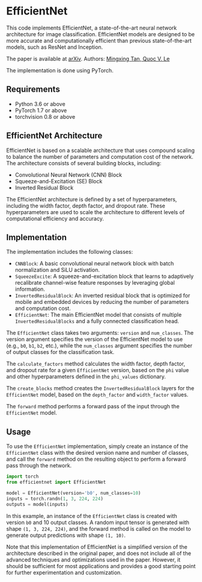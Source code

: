 # EfficientNet

This code implements EfficientNet, a state-of-the-art neural network architecture for image classification. EfficientNet
models are designed to be more accurate and computationally efficient than previous state-of-the-art models, such as
ResNet and Inception.

The paper is available at [arXiv](https://arxiv.org/abs/1905.11946).
Authors: [Mingxing Tan, Quoc V. Le](https://arxiv.org/abs/1905.11946)

The implementation is done using PyTorch.

## Requirements

- Python 3.6 or above
- PyTorch 1.7 or above
- torchvision 0.8 or above

## EfficientNet Architecture

EfficientNet is based on a scalable architecture that uses compound scaling to balance the number of parameters and
computation cost of the network. The architecture consists of several building blocks, including:

- Convolutional Neural Network (CNN) Block
- Squeeze-and-Excitation (SE) Block
- Inverted Residual Block

The EfficientNet architecture is defined by a set of hyperparameters, including the width factor, depth factor, and
dropout rate. These hyperparameters are used to scale the architecture to different levels of computational efficiency
and accuracy.

## Implementation

The implementation includes the following classes:

- `CNNBlock`: A basic convolutional neural network block with batch normalization and SiLU activation.
- `SqueezeExcite`: A squeeze-and-excitation block that learns to adaptively recalibrate channel-wise feature responses
  by
  leveraging global information.
- `InvertedResidualBlock`: An inverted residual block that is optimized for mobile and embedded devices by reducing the
  number of parameters and computation cost.
- `EfficientNet`: The main EfficientNet model that consists of multiple `InvertedResidualBlocks` and a fully connected
  classification head.

The `EfficientNet` class takes two arguments: `version` and `num_classes`. The version argument specifies the version of
the
EfficientNet model to use (e.g., `b0`, `b1`, `b2`, etc.), while the `num_classes` argument specifies the number of
output
classes for the classification task.

The `calculate_factors` method calculates the width factor, depth factor, and dropout rate for a given `EfficientNet`
version, based on the `phi` value and other hyperparameters defined in the `phi_values` dictionary.

The `create_blocks` method creates the `InvertedResidualBlock` layers for the `EfficientNet` model, based on the
`depth_factor` and `width_factor` values.

The `forward` method performs a forward pass of the input through the `EfficientNet` model.

## Usage

To use the `EfficientNet` implementation, simply create an instance of the `EfficientNet` class with the desired version
name and number of classes, and call the `forward` method on the resulting object to perform a forward pass through the
network.

```python
import torch
from efficientnet import EfficientNet

model = EfficientNet(version='b0', num_classes=10)
inputs = torch.randn(1, 3, 224, 224)
outputs = model(inputs)
```

In this example, an instance of the `EfficientNet` class is created with version `b0` and 10 output classes. A random
input
tensor is generated with shape `(1, 3, 224, 224)`, and the forward method is called on the model to generate output
predictions with shape `(1, 10)`.

Note that this implementation of EfficientNet is a simplified version of the architecture described in the original
paper, and does not include all of the advanced techniques and optimizations used in the paper. However, it should be
sufficient for most applications and provides a good starting point for further experimentation and customization.